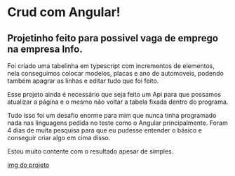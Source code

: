 # Crud com Angular!
## Projetinho feito para possivel vaga de emprego na empresa Info.

Foi criado uma tabelinha em typescript com incrementos de elementos, nela conseguimos colocar modelos, placas e ano de automoveis, podendo também apagrar as linhas e editar 
tudo que foi feito.

Esse projeto ainda é necessário que seja feito um Api para que possamos atualizar a página e o mesmo não voltar a tabela fixada dentro do programa.

Tudo isso foi um desafio enorme para mim que nunca tinha programado nada nas linguagens pedida no teste como o Angular principalmente. Foram 4 dias de muita pesquisa para 
que eu pudesse entender o básico e conseguir criar algo em cima disso. 

Estou muito contente com o resultado apesar de simples.

[img do projeto](https://github.com/FilippiCelegati/Test_info/blob/master/Sem%20t%C3%ADtulo.png)
